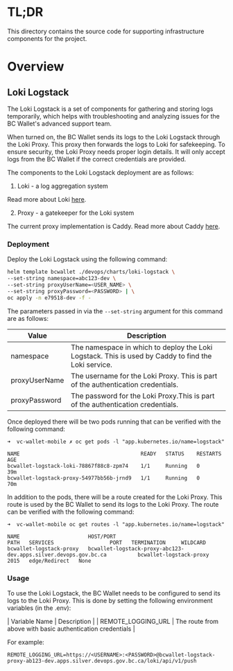 # TL;DR

This directory contains the source code for supporting infrastructure components for the project.

# Overview

## Loki Logstack

The Loki Logstack is a set of components for gathering and storing logs temporarily, which helps with troubleshooting and analyzing issues for the BC Wallet's advanced support team.

When turned on, the BC Wallet sends its logs to the Loki Logstack through the Loki Proxy. This proxy then forwards the logs to Loki for safekeeping. To ensure security, the Loki Proxy needs proper login details. It will only accept logs from the BC Wallet if the correct credentials are provided.

The components to the Loki Logstack deployment are as follows:

1. Loki - a log aggregation system

Read more about Loki [here](https://grafana.com/oss/loki/).

2. Proxy - a gatekeeper for the Loki system

The current proxy implementation is Caddy. Read more about Caddy [here](https://caddyserver.com/).

### Deployment

Deploy the Loki Logstack using the following command:

```bash
helm template bcwallet ./devops/charts/loki-logstack \
--set-string namespace=abc123-dev \
--set-string proxyUserName=<USER_NAME> \
--set-string proxyPassword=<PASSWORD> | \
oc apply -n e79518-dev -f -
```

The parameters passed in via the `--set-string` argument for this command are as follows:

| Value         | Description                                                                                         |
| ------------- | --------------------------------------------------------------------------------------------------- |
| namespace     | The namespace in which to deploy the Loki Logstack. This is used by Caddy to find the Loki service. |
| proxyUserName | The username for the Loki Proxy. This is part of the authentication credentials.                    |
| proxyPassword | The password for the Loki Proxy.This is part of the authentication credentials.                     |

Once deployed there will be two pods running that can be verified with the following command:

```console
➜  vc-wallet-mobile ✗ oc get pods -l "app.kubernetes.io/name=logstack"

NAME                                       READY   STATUS    RESTARTS   AGE
bcwallet-logstack-loki-78867f88c8-zpm74    1/1     Running   0          39m
bcwallet-logstack-proxy-54977bb56b-jrnd9   1/1     Running   0          70m
```

In addition to the pods, there will be a route created for the Loki Proxy. This route is used by the BC Wallet to send its logs to the Loki Proxy. The route can be verified with the following command:

```console
➜  vc-wallet-mobile oc get routes -l "app.kubernetes.io/name=logstack"

NAME                      HOST/PORT                                                         PATH   SERVICES                  PORT   TERMINATION     WILDCARD
bcwallet-logstack-proxy   bcwallet-logstack-proxy-abc123-dev.apps.silver.devops.gov.bc.ca          bcwallet-logstack-proxy   2015   edge/Redirect   None
```

### Usage

To use the Loki Logstack, the BC Wallet needs to be configured to send its logs to the Loki Proxy. This is done by setting the following environment variables (in the .env):

| Variable Name | Description |
| REMOTE_LOGGING_URL | The route from above with basic authentication credentials |

For example:

```console
REMOTE_LOGGING_URL=https://<USERNAME>:<PASSWORD>@bcwallet-logstack-proxy-ab123-dev.apps.silver.devops.gov.bc.ca/loki/api/v1/push
```
